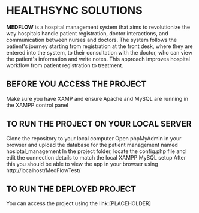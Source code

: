 # HEALTHSYNC SOLUTIONS

**MEDFLOW** is a hospital management system that aims to revolutionize the way hospitals handle patient registration, doctor interactions, and communication between nurses and doctors.
The system follows the patient's journey starting from registration at the front desk, where they are entered into the system, to their consultation with the doctor, who can view the patient's information and write notes. This approach improves hospital workflow from patient registration to treatment.

## BEFORE YOU ACCESS THE PROJECT
Make sure you have XAMP and ensure Apache and MySQL are running in the XAMPP control panel

## TO RUN THE PROJECT ON YOUR LOCAL SERVER 
Clone the repository to your local computer 
Open phpMyAdmin in your browser and upload the database for the patient management named hosiptal_management
In the project folder, locate the config.php file and edit the connection details to match the local XAMPP MySQL setup
After this you should be able to view the app in your browser using http://localhost/MedFlowTest/

## TO RUN THE DEPLOYED PROJECT
  You can access the project using the link:[PLACEHOLDER]
